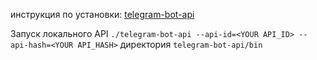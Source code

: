 инструкция по установки: [telegram-bot-api](https://tdlib.github.io/telegram-bot-api/#installation)

Запуск локального API `./telegram-bot-api --api-id=<YOUR API_ID> --api-hash=<YOUR API_HASH>`
директория `telegram-bot-api/bin`